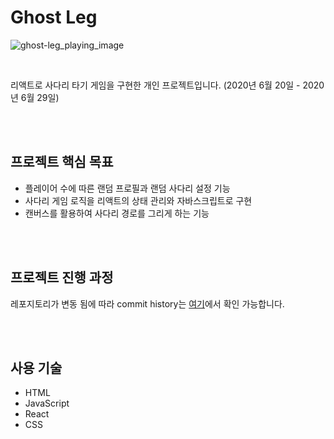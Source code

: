 # Ghost Leg

![ghost-leg_playing_image](https://user-images.githubusercontent.com/60292183/94452732-d1df9d00-01ea-11eb-938a-09f377f53a15.gif)

<br>

리액트로 사다리 타기 게임을 구현한 개인 프로젝트입니다. (2020년 6월 20일 - 2020년 6월 29일)

<br>
<br>

## 프로젝트 핵심 목표

- 플레이어 수에 따른 랜덤 프로필과 랜덤 사다리 설정 기능
- 사다리 게임 로직을 리액트의 상태 관리와 자바스크립트로 구현
- 캔버스를 활용하여 사다리 경로를 그리게 하는 기능

<br>
<br>

## 프로젝트 진행 과정

레포지토리가 변동 됨에 따라 commit history는 [여기](https://github.com/kimfriendship/study-react/commits/master?after=a8c490198ad5f871558779464494383b73923266+34)에서 확인 가능합니다.

<br>
<br>

## 사용 기술

- HTML
- JavaScript
- React
- CSS
